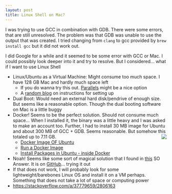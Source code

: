 ```yaml
---
layout: post
title: Linux Shell on Mac?
---
```


I was trying to use GCC in combination with GDB. There were some errors, that are still unresolved. The problem was that GDB was unable to use the output that was created. I tried changing from `clang` to gcc provided by `brew install gcc` but it did not work out.

I did Google for a while and it seemed to be some error with GCC or Mac. I could possibly look deeper into it and try to resolve. But I considered... what if I want to use Linux Shell

* Linux/Ubuntu as a Virtual Machine: Might consume too much space. I have 128 GB Mac and hardly much space left
    * If you do wanna try this out. [Parallels](https://www.parallels.com/blogs/linux-on-mac/) might be a nice option
    * A [random blog](https://www.macworld.co.uk/how-to/mac/how-install-linux-on-mac-3637265/) on instructions for setting up
* Dual Boot: Would need an external hard disk/pendrive of enough size. But seems like a reasonable option. Though the dual booting software on Mac is a little buggy
* Docker! Seems to be the perfect solution. Should not consume much space... When I installed it, the binary was a little heavy and I was asked to make an account too. Further, I had to install 30 MB image for Ubuntu and about 300 MB of GCC + GDB. Seems reasonable. But somehow this totaled up to 7.11 GB. <img align="right" src="{{ site.baseurl }}/images/docker-mac-size.png"/>
    * [Docker Image OF Ubuntu](https://hub.docker.com/_/ubuntu/?tab=reviews)
    * [Run a Docker Image](https://stackoverflow.com/a/18498313/2806163)
    * [Install Packages in Ubuntu - inside Docker](https://stackoverflow.com/a/27273543/2806163)
* Noah! Seems like some sort of magical solution that I found in [this](https://unix.stackexchange.com/a/212761/251573) SO Answer. It is on [GitHub](https://github.com/linux-noah/noah)... trying it out
* If that does not work, I will probably look for some lightweight/barebones Linux OS and install it on a VM perhaps. Something that does not take a lot of space or computing power
* https://stackoverflow.com/a/37779659/2806163